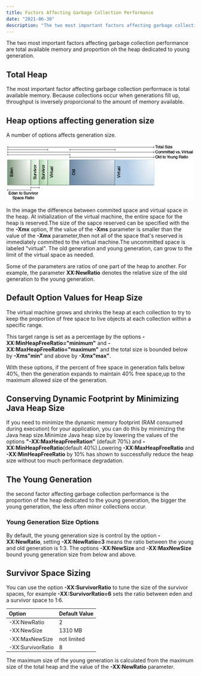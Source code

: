 ```yaml
---
title: Factors Affecting Garbage Collection Performance
date: "2021-06-30"
description: "The two most important factors affecting garbage collection performance are total available memory and proportion oh the heap dedicated to young generation."
---
```


The two most important factors affecting garbage collection performance are total available memory and proportion oh the heap dedicated to young generation.

## Total Heap
The most important factor affecting garbage collection performace is total available memory.
Because collections occur when generations fill up, throughput is inversely proporcional to the amount
of memory available.

## Heap options affecting generation size
A number of options affects generation size.

![Memory](./heap.png)

In the image the difference between commited space and virtual space in the heap. At initialization of the virtual machine, the entire space for the heap is reserved.The size of the sapce reserved can be specified with the the __-Xmx__ option, If the value of the __-Xms__ parameter is smaller than the value of the __-Xmx__ parameter,then not all of the space that's reserved is immediately committed to the virtual machine.The uncommitted space is labeled "virtual". The old generation and young generation, can grow to the limit of the virtual space as needed.

Some of the parameters are ratios of one part of the heap to another. For example, the parameter __XX:NewRatio__ denotes the relative size of the old generation to the young generation.

## Default Option Values for Heap Size
The virtual machine grows and shrinks the heap at each collection to try to keep the proportion of free space to live objects at each collection within a specific range.

This target range is set as a percentage by the options __-XX:MinHeapFreeRatio="minimum"__ and __-XX:MaxHeapFreeRatio="maximum"__
and the total size is bounded below by __-Xms"min"__ and above by __-Xmx"max"__.

With these options, if the percent of free space in generation falls below 40%, then the generation expands to maintain 40% free space,up to the maximum allowed size of the generation.

## Conserving Dynamic Footprint by Minimizing Java Heap Size 
If you need to minimize the dynamic memory footprint (RAM consumed during execution) for your application, you can do this by minimizing the Java heap size.Minimize Java heap size by lowering the values of the options __"-XX:MaxHeapFreeRation"__ (default 70%) and __-XX:MinHeapFreeRatio__(default 40%).Lowering __-XX:MaxHeapFreeRatio__ and __-XX:MinHeapFreeRatio__ by 10% has shown
to successfully reduce the heap size without too much performace degradation.

## The Young Generation
the second factor affecting garbage collection performance is the proportion of the heap dedicated to the young generation, the bigger the young generation, the less often minor collections occur.

### Young Generation Size Options
By default, the young generation size is control by the option __-XX:NewRatio__, setting __-XX:NewRatio=3__ means the ratio between the young and old generation is 1:3. The options __-XX:NewSize__ and __-XX:MaxNewSize__ bound young generation size from below and above.

## Survivor Space Sizing
You can use the option __-XX:SurvivorRatio__ to tune the size of the survivor spaces, for example __-XX:SurvivorRatio=6__ sets the ratio between eden and a survivor space to 1:6.



| Option | Default Value                            |
| :----- | :--------------------------------------- |
| -XX:NewRatio      | 2|
| -XX:NewSize      | 1310 MB  |
| -XX:MaxNewSize      | not limited |
| -XX:SurvivorRatio      | 8 |

The maximum size of the young generation is calculated from the maximum size of the total heap and the value of the __-XX:NewRatio__ parameter.
